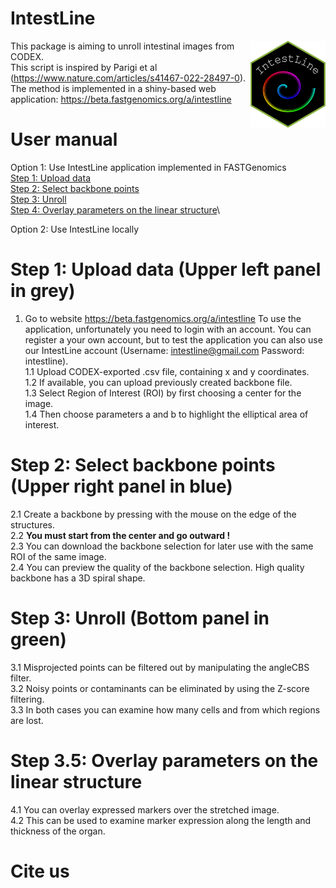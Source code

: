 # IntestLine 
<img src="IntestLine-Logo.png" align="right" width=120 height=139 alt="" />

This package is aiming to unroll intestinal images from CODEX.\
This script is inspired by Parigi et al (https://www.nature.com/articles/s41467-022-28497-0). \
The method is implemented in a shiny-based web application: https://beta.fastgenomics.org/a/intestline

# User manual
Option 1: Use IntestLine application implemented in FASTGenomics\
[Step 1: Upload data](#step-1-Upload-data)\
[Step 2: Select backbone points](#step-2-Select-backbone-points)\
[Step 3: Unroll](#step-3-Unroll)\
[Step 4: Overlay parameters on the linear structure](#step-4-Overlay-parameters-on-the-linear-structure)\

Option 2: Use IntestLine locally

# Step 1: Upload data (Upper left panel in grey)
1. Go to website https://beta.fastgenomics.org/a/intestline To use the application, unfortunately you need to login with an account. You can register a your own account, but to test the application you can also use our IntestLine account (Username: intestline@gmail.com Password: intestline).\
1.1 Upload CODEX-exported .csv file, containing x and y coordinates.\
1.2 If available, you can upload previously created backbone file.\
1.3 Select Region of Interest (ROI) by first choosing a center for the image.\
1.4 Then choose parameters a and b to highlight the elliptical area of interest.

# Step 2: Select backbone points (Upper right panel in blue)
2.1 Create a backbone by pressing with the mouse on the edge of the structures.\
2.2 **You must start from the center and go outward !**\
2.3 You can download the backbone selection for later use with the same ROI of the same image.\
2.4 You can preview the quality of the backbone selection. High quality backbone has a 3D spiral shape.

# Step 3: Unroll (Bottom panel in green)
3.1 Misprojected points can be filtered out by manipulating the angleCBS filter.\
3.2 Noisy points or contaminants can be eliminated by using the Z-score filtering.\
3.3 In both cases you can examine how many cells and from which regions are lost.

# Step 3.5: Overlay parameters on the linear structure
4.1 You can overlay expressed markers over the stretched image.\
4.2 This can be used to examine marker expression along the length and thickness of the organ.

# Cite us



